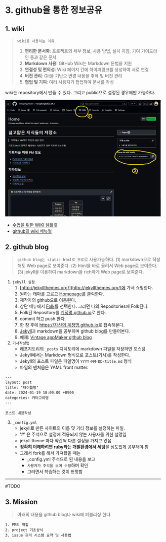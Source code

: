 # 3. github을 통한 정보공유

## 1. wiki
> `wiki를 사용하는 이유`
>1. **편리한 문서화**: 프로젝트의 세부 정보, 사용 방법, 설치 지침, 기여 가이드라인 등과 같은 문서
>2. **Markdown 사용**: GitHub Wiki는 Markdown 문법을 지원
>3. **연결성 및 편의성**: Wiki 페이지 간에 하이퍼링크를 생성하여 서로 연결  
>4. **버전 관리**:  Git을 기반으 변경 내용을 추적 및  버전 관리
>5. **협업 및 기여**: 여러 사용자가 협업하여 문서를 작성

wiki는 repository에서 만들 수 있다. 그리고 public으로 설정된 경우에만 가능하다. 

![](images/wiki_template_1.jpg)
- [수업을 위한 WIKI 템플릿](https://github.com/VintageAppMaker/KangDongSeSac_DX_1/wiki)
- [github의 wiki 메뉴얼](https://docs.github.com/ko/communities/documenting-your-project-with-wikis/about-wikis)

## 2. github blog
> `github blog는 static html로 무료`로 사용가능하다. 
> (1) markdown으로 작성해도 Web page로 보여준다. 
> (2) html을 바로 올려서 Web page로 보여준다. 
> (3) jekyll을 이용하여 markdown을 rich하게  Web page로 보여준다.

1. `jekyll 설정`
    1. [http://jekyllthemes.org/](http://jekyllthemes.org/)에 가서 쇼핑한다.  
    2. 원하는 테마를 고르고 [Homepage](#)를 클릭한다. 
    3. 제작자의 github으로 이동된다.
    4. 상단 메뉴에서 [Folk](#)를 선택한다. 그러면 나의 Repositories에 Folk된다. 
    5. Folk된 Repository를 [계정명.github.io](#)로 한다. 
    4. commit 하고 push 한다. 
    5. 한 참 후에 [https://자신의 계정명.github.io](#)로 접속해본다.
    6. [Jekyll](https://jekyllrb.com/tutorials/home/)과 markdown을 공부하며 github blog를 만들어본다. 
    7. 예제: [Vintage appMaker github blog](https://vintageappmaker.github.io/)
2. `기사작성법`
	- 레포지토리의 `_posts` 디렉토리에 markdown 파일을 저장하면 포스팅. 
	- Jekyll에서는 Markdown 형식으로 포스트(기사)를 작성한다. 
	- Jekyll의 포스트 파일은 파일명이 `YYYY-MM-DD-title.md` 형식 
	- 파일의 맨처음은 YAML front matter. 
~~~
---
layout: post
title: "타이틀명"
date: 2024-01-19 10:00:00 +0900
categories: 카타고리명
---

포스트 내용작성

~~~
3. `_config.yml`
	- jekyll로 만든 사이트의 이름 및 기타 정보를 설정하는 파일. 
	-  '#' 은 주석으로 설정에 적용되지 않는 사용자를 위한 설명임 
	- jekyll theme 마다 약간씩 다른 설정을 가지고 있음 
	- **정확히 이해하려면 ruby라는 개발환경에서 세팅**을 심도있게  공부해야 함
	- 그래서 fork를 해서 가져왔을 때는 
		- _config.yml 주석으로 된 내용을 보고 
		- `사용자가 주석을 보며 수정`하며 확인
		- 그러면서 학습하는 것이 현명함 

---

#TODO
## 3. Mission
> 아래의 내용을 github blog나 wiki에 퍼블리싱 한다.
```
1. PM의 역할
2. project 기초상식
3. issue 관리 시스템 요약 및 사용법
```

